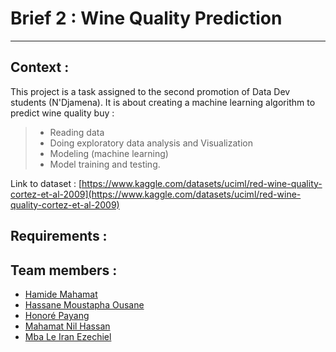 # Brief 2 : Wine Quality Prediction
---

## Context : 

This project is a task assigned to the second promotion of Data Dev students (N'Djamena). It is about creating a machine learning algorithm to predict wine quality buy :
> * Reading data
> * Doing exploratory data analysis and Visualization
> * Modeling (machine learning)
> * Model training and testing.

Link to dataset : [https://www.kaggle.com/datasets/uciml/red-wine-quality-cortez-et-al-2009](https://www.kaggle.com/datasets/uciml/red-wine-quality-cortez-et-al-2009)


## Requirements :


## Team members :

* [Hamide Mahamat](https://github.com/HamideT4)
* [Hassane Moustapha Ousane](https://github.com/hmoustaphaousmane)
* [Honoré Payang](https://github.com/payangHonore)
* [Mahamat Nil Hassan](https://github.com/Technil236)
* [Mba Le Iran Ezechiel](https://github.com/Jesuis2222)
